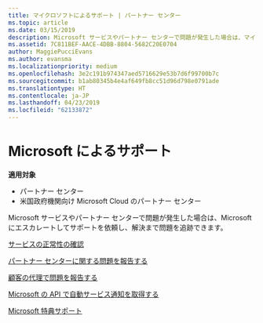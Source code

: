 ```yaml
---
title: マイクロソフトによるサポート | パートナー センター
ms.topic: article
ms.date: 03/15/2019
description: Microsoft サービスやパートナー センターで問題が発生した場合は、マイクロソフトにエスカレートしてサポートを依頼し、解決まで問題を追跡できます。
ms.assetid: 7C811BEF-AACE-4DBB-8804-5682C20E0704
author: MaggiePucciEvans
ms.author: evansma
ms.localizationpriority: medium
ms.openlocfilehash: 3e2c191b974347aed5716629e53b7d6f99700b7c
ms.sourcegitcommit: b1ab80345b4e4af649fb8cc51d96d798e0791ade
ms.translationtype: HT
ms.contentlocale: ja-JP
ms.lasthandoff: 04/23/2019
ms.locfileid: "62133872"
---
```

# <a name="support-from-microsoft"></a>Microsoft によるサポート

**適用対象**

-  パートナー センター
-  米国政府機関向け Microsoft Cloud のパートナー センター


Microsoft サービスやパートナー センターで問題が発生した場合は、Microsoft にエスカレートしてサポートを依頼し、解決まで問題を追跡できます。

[サービスの正常性の確認](check-service-health.md)

[パートナー センターに関する問題を報告する](report-problems-with-partner-center.md)

[顧客の代理で問題を報告する](report-problems-on-behalf-of-a-customer.md)

[Microsoft の API で自動サービス通知を取得する](get-automated-service-notifications-with-our-apis.md)

[Microsoft 特典サポート](https://partner.microsoft.com/support/contact-support)

 

 




